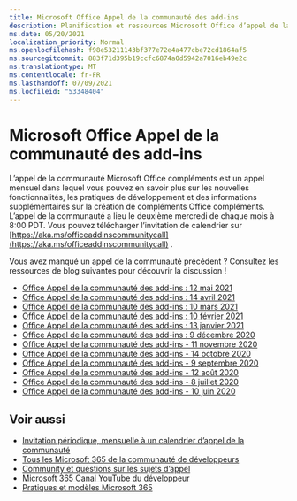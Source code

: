 ```yaml
---
title: Microsoft Office Appel de la communauté des add-ins
description: Planification et ressources Microsoft Office d’appel de la communauté des Microsoft Office par mois
ms.date: 05/20/2021
localization_priority: Normal
ms.openlocfilehash: f98e53211143bf377e72e4a477cbe72cd1864af5
ms.sourcegitcommit: 883f71d395b19ccfc6874a0d5942a7016eb49e2c
ms.translationtype: MT
ms.contentlocale: fr-FR
ms.lasthandoff: 07/09/2021
ms.locfileid: "53348404"
---
```

# <a name="microsoft-office-add-ins-community-call"></a>Microsoft Office Appel de la communauté des add-ins

L’appel de la communauté Microsoft Office compléments est un appel mensuel dans lequel vous pouvez en savoir plus sur les nouvelles fonctionnalités, les pratiques de développement et des informations supplémentaires sur la création de compléments Office compléments. L’appel de la communauté a lieu le deuxième mercredi de chaque mois à 8:00 PDT. Vous pouvez télécharger l’invitation de calendrier sur [https://aka.ms/officeaddinscommunitycall](https://aka.ms/officeaddinscommunitycall) .

Vous avez manqué un appel de la communauté précédent ? Consultez les ressources de blog suivantes pour découvrir la discussion !
- [Office Appel de la communauté des add-ins : 12 mai 2021](https://techcommunity.microsoft.com/t5/microsoft-365-pnp-blog/office-add-ins-community-call-may-2021/ba-p/2369804)
- [Office Appel de la communauté des add-ins : 14 avril 2021](https://techcommunity.microsoft.com/t5/microsoft-365-pnp-blog/office-add-ins-community-call-april-14-2021/ba-p/2318886)
- [Office Appel de la communauté des add-ins : 10 mars 2021](https://techcommunity.microsoft.com/t5/microsoft-365-pnp-blog/office-add-ins-community-call-march-10-2021/ba-p/2205369)
- [Office Appel de la communauté des add-ins : 10 février 2021](https://developer.microsoft.com/office/blogs/office-add-ins-community-call-february-10-2021/)
- [Office Appel de la communauté des add-ins : 13 janvier 2021](https://developer.microsoft.com/office/blogs/office-add-ins-community-call-january-13-2021%e2%80%af/)
- [Office Appel de la communauté des add-ins : 9 décembre 2020](https://developer.microsoft.com/microsoft-365/blogs/office-add-ins-community-call-december-9-2020/)
- [Office Appel de la communauté des add-ins - 11 novembre 2020](https://developer.microsoft.com/office/blogs/office-add-ins-community-call-november-11-2020/)
- [Office Appel de la communauté des add-ins - 14 octobre 2020](https://developer.microsoft.com/office/blogs/office-add-ins-community-call-october-14-2020%E2%80%AF/)
- [Office Appel de la communauté des add-ins - 9 septembre 2020](https://developer.microsoft.com/office/blogs/office-add-ins-community-call-september-9-2020/)
- [Office Appel de la communauté des add-ins - 12 août 2020](https://developer.microsoft.com/office/blogs/office-add-ins-community-call-august-12-2020%E2%80%AF/)
- [Office Appel de la communauté des add-ins - 8 juillet 2020](https://developer.microsoft.com/office/blogs/office-add-ins-community-call-july-8-2020/)
- [Office Appel de la communauté des add-ins - 10 juin 2020](https://developer.microsoft.com/office/blogs/office-add-ins-community-call-june-10-2020/)

## <a name="see-also"></a>Voir aussi

- [Invitation périodique, mensuelle à un calendrier d’appel de la communauté](https://aka.ms/officeaddinscommunitycall)
- [Tous les Microsoft 365 de la communauté de développeurs](https://aka.ms/M365DevCalls)
- [Community et questions sur les sujets d’appel](https://aka.ms/officeaddinsform)
- [Microsoft 365 Canal YouTube du développeur](https://aka.ms/OfficeDevYouTube)
- [Pratiques et modèles Microsoft 365](https://aka.ms/M365PnP)
